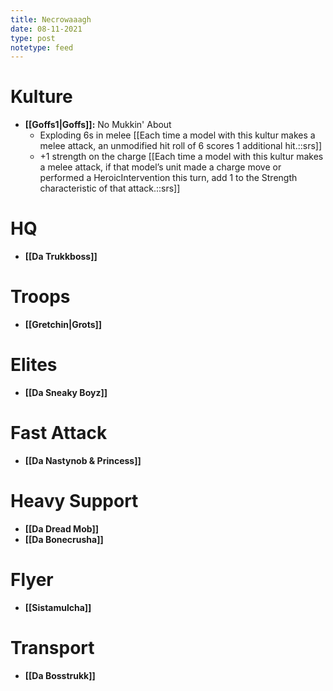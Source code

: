 ```yaml
---
title: Necrowaaagh
date: 08-11-2021
type: post
notetype: feed
---
```


# Kulture
- **[[Goffs1\|Goffs]]:** No Mukkin' About
    - Exploding 6s in melee [[Each time a model with this kultur makes a melee attack, an unmodified hit roll of 6 scores 1 additional hit.::srs]]
    - +1 strength on the charge [[Each time a model with this kultur makes a melee attack, if that model’s unit made a charge move or performed a HeroicIntervention this turn, add 1 to the Strength characteristic of that attack.::srs]]

# HQ
- **[[Da Trukkboss]]**

# Troops
- **[[Gretchin\|Grots]]**

# Elites
- **[[Da Sneaky Boyz]]**

# Fast Attack
- **[[Da Nastynob \& Princess]]**

# Heavy Support
- **[[Da Dread Mob]]**
- **[[Da Bonecrusha]]**

# Flyer
- **[[Sistamulcha]]**

# Transport
- **[[Da Bosstrukk]]**